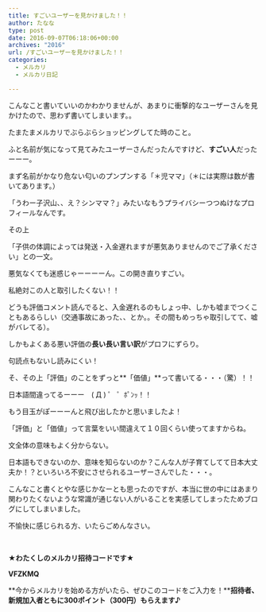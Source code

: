 ```yaml
---
title: すごいユーザーを見かけました！！
author: たなな
type: post
date: 2016-09-07T06:18:06+00:00
archives: "2016"
url: /すごいユーザーを見かけました！！
categories:
  - メルカリ
  - メルカリ日記

---
```

こんなこと書いていいのかわかりませんが、あまりに衝撃的なユーザーさんを見かけたので、思わず書いてしまいます。。
   
たまたまメルカリでぶらぶらショッピングしてた時のこと。

ふと名前が気になって見てみたユーザーさんだったんですけど、**すごい人**だったーーー。

まず名前がかなり危ない匂いのプンプンする「＊児ママ」（＊には実際は数が書いてあります。）
   
「うわー子沢山、、え？シンママ？」みたいなもうプライバシーつつぬけなプロフィールなんです。

その上
   
「子供の体調によっては発送・入金遅れますが悪気ありませんのでご了承ください」との一文。

悪気なくても迷惑じゃーーーーん。この開き直りすごい。

私絶対この人と取引したくない！！

どうも評価コメント読んでると、入金遅れるのもしょっ中、しかも嘘までつくこともあるらしい（交通事故にあった、、とか。。その間もめっちゃ取引してて、嘘がバレてる）。

しかもよくある悪い評価の**長い長い言い訳**がプロフにずらり。

句読点もないし読みにくい！

そ、その上「評価」のことをずっと**「価値」**って書いてる・・・（驚）！！

日本語間違ってるーーー　( Д ) ゜ ゜ﾎﾟﾝｯ！！

もう目玉がぽーーーんと飛び出したかと思いましたよ！

「評価」と「価値」って言葉をいい間違えて１０回くらい使ってますからね。

文全体の意味もよく分からない。

日本語もできないのか、意味を知らないのか？こんな人が子育てしてて日本大丈夫か！？といろいろ不安にさせられるユーザーさんでした・・・。

こんなこと書くとやな感じかなーとも思ったのですが、本当に世の中にはあまり関わりたくないような常識が通じない人がいることを実感してしまったためブログにしてしまいました。

不愉快に感じられる方、いたらごめんなさい。

&nbsp;

**★わたくしのメルカリ招待コードです★**

**VFZKMQ**

**今からメルカリを始める方がいたら、ぜひこのコードをご入力を！****招待者、新規加入者ともに300ポイント（300円）もらえます♪**